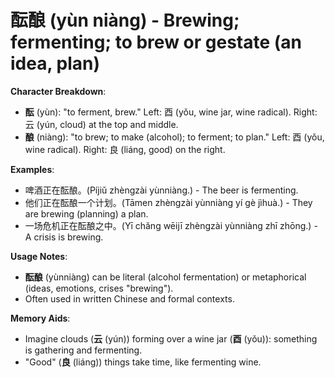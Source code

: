 # **酝酿 (yùn niàng) - Brewing; fermenting; to brew or gestate (an idea, plan)**

**Character Breakdown**:  
- **酝** (yùn): "to ferment, brew." Left: 酉 (yǒu, wine jar, wine radical). Right: 云 (yún, cloud) at the top and middle.  
- **酿** (niàng): "to brew; to make (alcohol); to ferment; to plan." Left: 酉 (yǒu, wine radical). Right: 良 (liáng, good) on the right.

**Examples**:  
- 啤酒正在酝酿。(Píjiǔ zhèngzài yùnniàng.) - The beer is fermenting.  
- 他们正在酝酿一个计划。(Tāmen zhèngzài yùnniàng yí gè jìhuà.) - They are brewing (planning) a plan.  
- 一场危机正在酝酿之中。(Yī chǎng wēijī zhèngzài yùnniàng zhī zhōng.) - A crisis is brewing.

**Usage Notes**:  
- **酝酿** (yùnniàng) can be literal (alcohol fermentation) or metaphorical (ideas, emotions, crises "brewing").  
- Often used in written Chinese and formal contexts.

**Memory Aids**:  
- Imagine clouds (**云** (yún)) forming over a wine jar (**酉** (yǒu)): something is gathering and fermenting.  
- "Good" (**良** (liáng)) things take time, like fermenting wine.